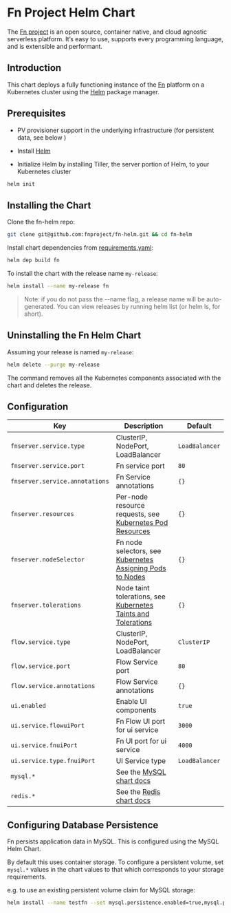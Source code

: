 # Fn Project Helm Chart

The [Fn project](http://fnproject.io) is an open source, container native, and cloud agnostic serverless platform. It’s easy to use, supports every programming language, and is extensible and performant.

## Introduction

This chart deploys a fully functioning instance of the [Fn](https://github.com/fnproject/fn) platform on a Kubernetes cluster using the [Helm](https://helm.sh/) package manager.

## Prerequisites

- PV provisioner support in the underlying infrastructure (for persistent data, see below )

- Install [Helm](https://github.com/kubernetes/helm#install)

- Initialize Helm by installing Tiller, the server portion of Helm, to your Kubernetes cluster

```bash
helm init
```

## Installing the Chart

Clone the fn-helm repo:

```bash
git clone git@github.com:fnproject/fn-helm.git && cd fn-helm
```

Install chart dependencies from [requirements.yaml](./fn/requirements.yaml):

```bash
helm dep build fn
```

To install the chart with the release name `my-release`:

```bash
helm install --name my-release fn
```

> Note: if you do not pass the --name flag, a release name will be auto-generated. You can view releases by running helm list (or helm ls, for short).


## Uninstalling the Fn Helm Chart

Assuming your release is named `my-release`:

```bash
helm delete --purge my-release
```

The command removes all the Kubernetes components associated with the chart and deletes the release.

## Configuration 

|  Key                           |  Description                      |  Default              |
| -------------------------------|-----------------------------------|-----------------------|
| `fnserver.service.type`        | ClusterIP, NodePort, LoadBalancer | `LoadBalancer`        |
| `fnserver.service.port`        | Fn service port                   | `80`                  |
| `fnserver.service.annotations` | Fn Service annotations            | `{}`                  |
| `fnserver.resources`           | Per-node resource requests, see [Kubernetes Pod Resources](http://kubernetes.io/docs/user-guide/compute-resources/)            | `{}`                  |
| `fnserver.nodeSelector`        | Fn node selectors, see [Kubernetes Assigning Pods to Nodes](https://kubernetes.io/docs/concepts/configuration/assign-pod-node/) | `{}`                  |
| `fnserver.tolerations`         | Node taint tolerations, see [Kubernetes Taints and Tolerations](https://kubernetes.io/docs/concepts/configuration/taint-and-toleration/) | `{}`             |
| `flow.service.type`            | ClusterIP, NodePort, LoadBalancer | `ClusterIP`           |
| `flow.service.port`            | Flow Service port                 | `80`                  |
| `flow.service.annotations`     | Flow Service annotations          | `{}`                  |
| `ui.enabled`                   | Enable UI components              | `true`                |
| `ui.service.flowuiPort`        | Fn Flow UI port for ui service    | `3000`                |
| `ui.service.fnuiPort`          | Fn UI port for ui service         | `4000`                |
| `ui.service.type.fnuiPort`     | UI Service type                   | `LoadBalancer`        |
| `mysql.*`                      | See the [MySQL chart docs](https://github.com/kubernetes/charts/tree/master/stable/mysql) | |
| `redis.*`                      | See the [Redis chart docs](https://github.com/kubernetes/charts/tree/master/stable/redis) | |
 
 ## Configuring Database Persistence 
 
Fn persists application data in MySQL. This is configured using the MySQL Helm Chart.

By default this uses container storage. To configure a persistent volume, set `mysql.*` values in the chart values to that which corresponds to your storage requirements.

e.g. to use an existing persistent volume claim for MySQL storage:

```bash 
helm install --name testfn --set mysql.persistence.enabled=true,mysql.persistence.existingClaim=tc-fn-mysql fn
```
